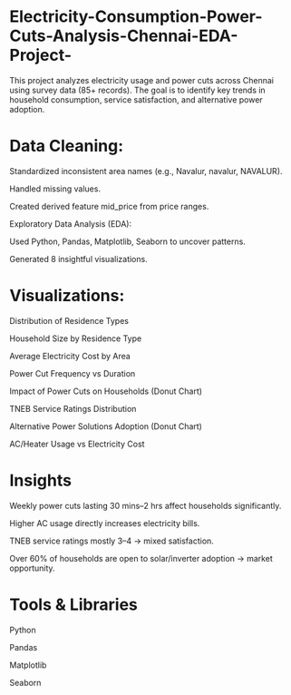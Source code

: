 # Electricity-Consumption-Power-Cuts-Analysis-Chennai-EDA-Project-
This project analyzes electricity usage and power cuts across Chennai using survey data (85+ records). The goal is to identify key trends in household consumption, service satisfaction, and alternative power adoption.


# Data Cleaning:

Standardized inconsistent area names (e.g., Navalur, navalur, NAVALUR).

Handled missing values.

Created derived feature mid_price from price ranges.

Exploratory Data Analysis (EDA):

Used Python, Pandas, Matplotlib, Seaborn to uncover patterns.

Generated 8 insightful visualizations.

# Visualizations:

Distribution of Residence Types

Household Size by Residence Type

Average Electricity Cost by Area

Power Cut Frequency vs Duration

Impact of Power Cuts on Households (Donut Chart)

TNEB Service Ratings Distribution

Alternative Power Solutions Adoption (Donut Chart)

AC/Heater Usage vs Electricity Cost

# Insights

Weekly power cuts lasting 30 mins–2 hrs affect households significantly.

Higher AC usage directly increases electricity bills.

TNEB service ratings mostly 3–4 → mixed satisfaction.

Over 60% of households are open to solar/inverter adoption → market opportunity.

# Tools & Libraries

Python

Pandas

Matplotlib

Seaborn
